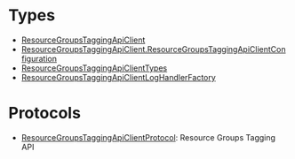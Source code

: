 # Types

  - [ResourceGroupsTaggingApiClient](/aws-sdk-swift/reference/0.x/AWSResourceGroupsTaggingAPI/ResourceGroupsTaggingApiClient)
  - [ResourceGroupsTaggingApiClient.ResourceGroupsTaggingApiClientConfiguration](/aws-sdk-swift/reference/0.x/AWSResourceGroupsTaggingAPI/ResourceGroupsTaggingApiClient_ResourceGroupsTaggingApiClientConfiguration)
  - [ResourceGroupsTaggingApiClientTypes](/aws-sdk-swift/reference/0.x/AWSResourceGroupsTaggingAPI/ResourceGroupsTaggingApiClientTypes)
  - [ResourceGroupsTaggingApiClientLogHandlerFactory](/aws-sdk-swift/reference/0.x/AWSResourceGroupsTaggingAPI/ResourceGroupsTaggingApiClientLogHandlerFactory)

# Protocols

  - [ResourceGroupsTaggingApiClientProtocol](/aws-sdk-swift/reference/0.x/AWSResourceGroupsTaggingAPI/ResourceGroupsTaggingApiClientProtocol):
    <fullname>Resource Groups Tagging API</fullname>
